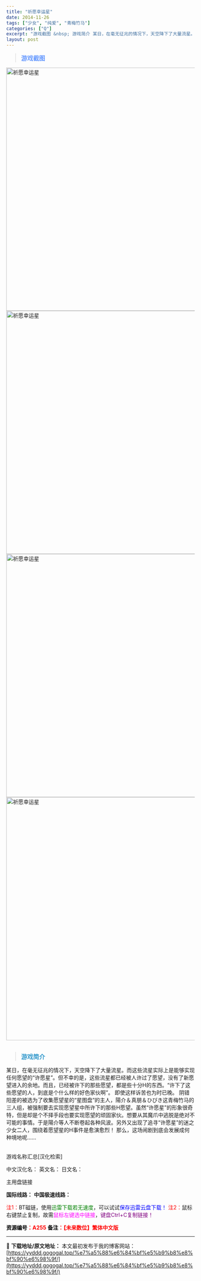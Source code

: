 ```yaml
---
title: "祈愿幸运星"
date: 2014-11-26
tags: ["少女", "纯爱", "青梅竹马"]
categories: ["Q"]
excerpt: "游戏截图 &nbsp; 游戏简介 某日，在毫无征兆的情况下，天空降下了大量流星。而这些流星实际上是能够实现任何愿望的“许愿星”。但不幸的是，这些流星都已经被人许过了愿望，没有了新愿望进入的余地。而且，已经被许下的那些愿望，都是些十分H的东西。“许下了这些愿望的人，到底是个什么样的好色家伙啊”。 即使&hellip;"
layout: post
---
```


<div>
<blockquote><b><span style="font-size: 12pt; color: #6699ff;">游戏截图</span></b></blockquote>
<div><img title="点击放大" src="https://yyddd.gogogal.top/wp-content/uploads/2025/04/20250430_6811f09271a13.webp" alt="祈愿幸运星" width="650" /></div>
<div><img title="点击放大" src="https://yyddd.gogogal.top/wp-content/uploads/2025/04/20250430_6811f0946037d.webp" alt="祈愿幸运星" width="650" /></div>
<div><img title="点击放大" src="https://yyddd.gogogal.top/wp-content/uploads/2025/04/20250430_6811f0980cec3.webp" alt="祈愿幸运星" width="650" /></div>
<div><img title="点击放大" src="https://yyddd.gogogal.top/wp-content/uploads/2025/04/20250430_6811f099b71e5.webp" alt="祈愿幸运星" width="650" /></div>
&nbsp;
<blockquote><b><span style="font-size: 12pt; color: #3399cc;">游戏简介</span></b></blockquote>
<div>某日，在毫无征兆的情况下，天空降下了大量流星。而这些流星实际上是能够实现任何愿望的“许愿星”。但不幸的是，这些流星都已经被人许过了愿望，没有了新愿望进入的余地。而且，已经被许下的那些愿望，都是些十分H的东西。“许下了这些愿望的人，到底是个什么样的好色家伙啊”。
即使这样诉苦也为时已晚。
阴错阳差的被选为了收集愿望星的“星图盘”的主人，陽介＆真朋＆ひびき这青梅竹马的三人组，被强制要去实现愿望星中所许下的那些H愿望。虽然“许愿星”的形象很奇特，但是却是个不择手段也要实现愿望的顽固家伙。想要从其魔爪中逃脱是绝对不可能的事情。于是陽介等人不断卷起各种风波。另外又出现了追寻“许愿星”的迷之少女二人，围绕着愿望星的H事件是愈演愈烈！
那么，这场闹剧到底会发展成何种境地呢……</div>
&nbsp;

游戏名称汇总[汉化检索]

中文汉化名：
英文名：
日文名：
</div>
<div class="panel panel-primary">
<div class="panel-heading">主用盘链接</div>
<div class="panel-body">

<b>国际线路：</b>
<b>中国极速线路：</b>


<span style="color: #ff0000;">注1：</span>BT磁链，使用<span style="color: #008000;">迅雷下载若无速度</span>，可以试试<span style="color: #0000ff;">保存迅雷云盘下载！</span>
<span style="color: #ff0000;">注2：</span>鼠标右键禁止复制，故需<span style="color: #ff00ff;">鼠标左键选中链接</span>，<span style="color: #800080;">键盘Ctrl+C复制链接！</span>

</div>
<div class="panel-footer"><span style="color: #ff0000;"><b><span style="color: #000000;">资源编号</span>：A255</b></span>
<span style="color: #ff0000;"><b><span style="color: #000000;">备注</span>：【未来数位】繁体中文版</b></span></div>
</div>

---
📖 **下载地址/原文地址：** 本文最初发布于我的博客网站：[https://yyddd.gogogal.top/%e7%a5%88%e6%84%bf%e5%b9%b8%e8%bf%90%e6%98%9f/](https://yyddd.gogogal.top/%e7%a5%88%e6%84%bf%e5%b9%b8%e8%bf%90%e6%98%9f/)
